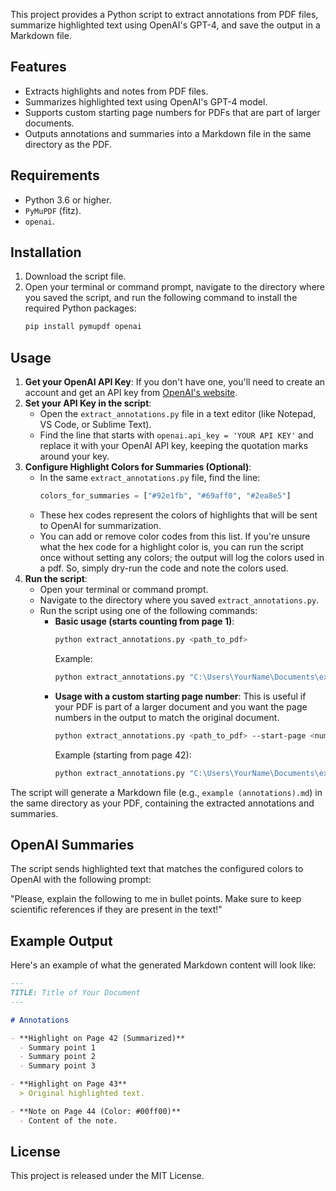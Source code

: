 This project provides a Python script to extract annotations from PDF files, summarize highlighted text using OpenAI's GPT-4, and save the output in a Markdown file.

## Features

  * Extracts highlights and notes from PDF files.
  * Summarizes highlighted text using OpenAI's GPT-4 model.
  * Supports custom starting page numbers for PDFs that are part of larger documents.
  * Outputs annotations and summaries into a Markdown file in the same directory as the PDF.

## Requirements

  * Python 3.6 or higher.
  * `PyMuPDF` (fitz).
  * `openai`.

## Installation

1.  Download the script file.
2.  Open your terminal or command prompt, navigate to the directory where you saved the script, and run the following command to install the required Python packages:
    ```bash
    pip install pymupdf openai
    ```

## Usage

1.  **Get your OpenAI API Key**: If you don't have one, you'll need to create an account and get an API key from [OpenAI's website](https://platform.openai.com/account/api-keys).
2.  **Set your API Key in the script**:
      * Open the `extract_annotations.py` file in a text editor (like Notepad, VS Code, or Sublime Text).
      * Find the line that starts with `openai.api_key = 'YOUR API KEY'` and replace it with your OpenAI API key, keeping the quotation marks around your key.
3.  **Configure Highlight Colors for Summaries (Optional)**:
      * In the same `extract_annotations.py` file, find the line:
        ```python
        colors_for_summaries = ["#92e1fb", "#69aff0", "#2ea8e5"]
        ```
      * These hex codes represent the colors of highlights that will be sent to OpenAI for summarization.
      * You can add or remove color codes from this list. If you're unsure what the hex code for a highlight color is, you can run the script once without setting any colors; the output will log the colors used in a pdf. So, simply dry-run the code and note the colors used.
4.  **Run the script**:
      * Open your terminal or command prompt.
      * Navigate to the directory where you saved `extract_annotations.py`.
      * Run the script using one of the following commands:
          * **Basic usage (starts counting from page 1)**:
            ```bash
            python extract_annotations.py <path_to_pdf>
            ```
            Example:
            ```bash
            python extract_annotations.py "C:\Users\YourName\Documents\example.pdf"
            ```
          * **Usage with a custom starting page number**: This is useful if your PDF is part of a larger document and you want the page numbers in the output to match the original document.
            ```bash
            python extract_annotations.py <path_to_pdf> --start-page <number>
            ```
            Example (starting from page 42):
            ```bash
            python extract_annotations.py "C:\Users\YourName\Documents\example.pdf" --start-page 42
            ```

The script will generate a Markdown file (e.g., `example (annotations).md`) in the same directory as your PDF, containing the extracted annotations and summaries.

## OpenAI Summaries

The script sends highlighted text that matches the configured colors to OpenAI with the following prompt:

"Please, explain the following to me in bullet points. Make sure to keep scientific references if they are present in the text\!"

## Example Output

Here's an example of what the generated Markdown content will look like:

```markdown
---
TITLE: Title of Your Document
---

# Annotations

- **Highlight on Page 42 (Summarized)**
  - Summary point 1
  - Summary point 2
  - Summary point 3

- **Highlight on Page 43**
  > Original highlighted text.

- **Note on Page 44 (Color: #00ff00)**
  - Content of the note.
```

## License

This project is released under the MIT License.
